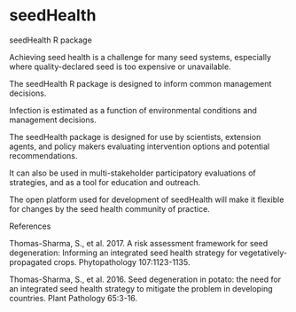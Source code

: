 # seedHealth
seedHealth R package

Achieving seed health is a challenge for many seed systems, especially where quality-declared seed is too expensive or unavailable.

The seedHealth R package is designed to inform common management decisions.

Infection is estimated as a function of environmental conditions and management decisions.

The seedHealth package is designed for use by scientists, extension agents, and policy makers evaluating intervention options and potential recommendations.

It can also be used in multi-stakeholder participatory evaluations of strategies, and as a tool for education and outreach.

The open platform used for development of seedHealth will make it flexible for changes by the seed health community of practice.

References

Thomas-Sharma, S., et al. 2017. A risk assessment framework for seed degeneration: Informing an integrated seed health strategy for vegetatively-propagated crops. Phytopathology 107:1123-1135.

Thomas-Sharma, S., et al. 2016. Seed degeneration in potato: the need for an integrated seed health strategy to mitigate the problem in developing countries. Plant Pathology 65:3-16.
